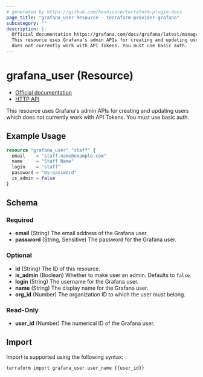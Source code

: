```yaml
---
# generated by https://github.com/hashicorp/terraform-plugin-docs
page_title: "grafana_user Resource - terraform-provider-grafana"
subcategory: ""
description: |-
  Official documentation https://grafana.com/docs/grafana/latest/manage-users/server-admin/server-admin-manage-users/HTTP API https://grafana.com/docs/grafana/latest/http_api/user/
  This resource uses Grafana's admin APIs for creating and updating users which
  does not currently work with API Tokens. You must use basic auth.
---
```


# grafana_user (Resource)

* [Official documentation](https://grafana.com/docs/grafana/latest/manage-users/server-admin/server-admin-manage-users/)
* [HTTP API](https://grafana.com/docs/grafana/latest/http_api/user/)

This resource uses Grafana's admin APIs for creating and updating users which
does not currently work with API Tokens. You must use basic auth.

## Example Usage

```terraform
resource "grafana_user" "staff" {
  email    = "staff.name@example.com"
  name     = "Staff Name"
  login    = "staff"
  password = "my-password"
  is_admin = false
}
```

<!-- schema generated by tfplugindocs -->
## Schema

### Required

- **email** (String) The email address of the Grafana user.
- **password** (String, Sensitive) The password for the Grafana user.

### Optional

- **id** (String) The ID of this resource.
- **is_admin** (Boolean) Whether to make user an admin. Defaults to `false`.
- **login** (String) The username for the Grafana user.
- **name** (String) The display name for the Grafana user.
- **org_id** (Number) The organization ID to which the user must belong.

### Read-Only

- **user_id** (Number) The numerical ID of the Grafana user.

## Import

Import is supported using the following syntax:

```shell
terraform import grafana_user.user_name {{user_id}}
```
